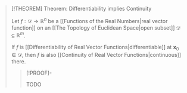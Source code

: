 >[!THEOREM] Theorem: Differentiability implies Continuity
>
>Let $f: \mathcal{D} \to \mathbb{R}^n$ be a [[Functions of the Real Numbers|real vector function]] on an [[The Topology of Euclidean Space|open subset]] $\mathcal{D} \subseteq \mathbb{R}^m$.
>
>If $f$ is [[Differentiability of Real Vector Functions|differentiable]] at $\mathbf{x}_0 \in \mathcal{D}$, then $f$ is also [[Continuity of Real Vector Functions|continuous]] there.
>
>>[!PROOF]-
>>
>>TODO
>>
>